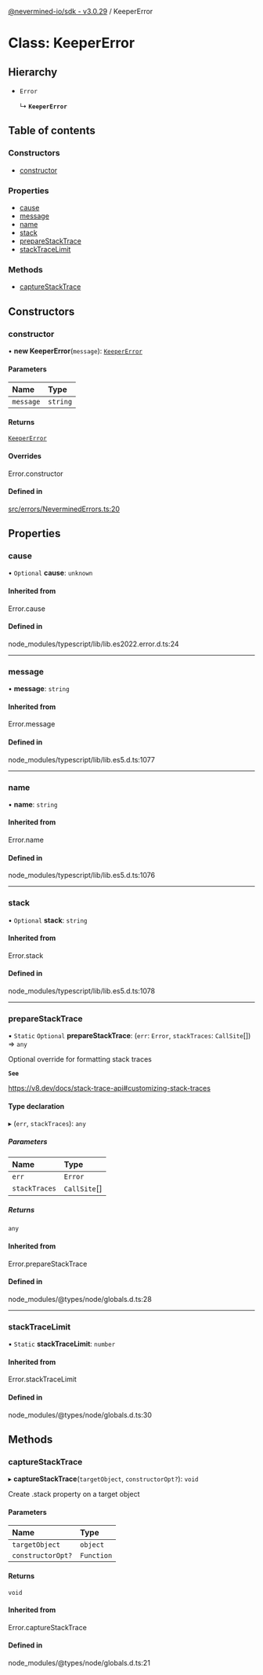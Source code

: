 [@nevermined-io/sdk - v3.0.29](../code-reference.md) / KeeperError

# Class: KeeperError

## Hierarchy

- `Error`

  ↳ **`KeeperError`**

## Table of contents

### Constructors

- [constructor](KeeperError.md#constructor)

### Properties

- [cause](KeeperError.md#cause)
- [message](KeeperError.md#message)
- [name](KeeperError.md#name)
- [stack](KeeperError.md#stack)
- [prepareStackTrace](KeeperError.md#preparestacktrace)
- [stackTraceLimit](KeeperError.md#stacktracelimit)

### Methods

- [captureStackTrace](KeeperError.md#capturestacktrace)

## Constructors

### constructor

• **new KeeperError**(`message`): [`KeeperError`](KeeperError.md)

#### Parameters

| Name      | Type     |
| :-------- | :------- |
| `message` | `string` |

#### Returns

[`KeeperError`](KeeperError.md)

#### Overrides

Error.constructor

#### Defined in

[src/errors/NeverminedErrors.ts:20](https://github.com/nevermined-io/sdk-js/blob/aa372ff7727c3133a77ceb37ce1a89e86306d2c3/src/errors/NeverminedErrors.ts#L20)

## Properties

### cause

• `Optional` **cause**: `unknown`

#### Inherited from

Error.cause

#### Defined in

node_modules/typescript/lib/lib.es2022.error.d.ts:24

---

### message

• **message**: `string`

#### Inherited from

Error.message

#### Defined in

node_modules/typescript/lib/lib.es5.d.ts:1077

---

### name

• **name**: `string`

#### Inherited from

Error.name

#### Defined in

node_modules/typescript/lib/lib.es5.d.ts:1076

---

### stack

• `Optional` **stack**: `string`

#### Inherited from

Error.stack

#### Defined in

node_modules/typescript/lib/lib.es5.d.ts:1078

---

### prepareStackTrace

▪ `Static` `Optional` **prepareStackTrace**: (`err`: `Error`, `stackTraces`: `CallSite`[]) => `any`

Optional override for formatting stack traces

**`See`**

https://v8.dev/docs/stack-trace-api#customizing-stack-traces

#### Type declaration

▸ (`err`, `stackTraces`): `any`

##### Parameters

| Name          | Type         |
| :------------ | :----------- |
| `err`         | `Error`      |
| `stackTraces` | `CallSite`[] |

##### Returns

`any`

#### Inherited from

Error.prepareStackTrace

#### Defined in

node_modules/@types/node/globals.d.ts:28

---

### stackTraceLimit

▪ `Static` **stackTraceLimit**: `number`

#### Inherited from

Error.stackTraceLimit

#### Defined in

node_modules/@types/node/globals.d.ts:30

## Methods

### captureStackTrace

▸ **captureStackTrace**(`targetObject`, `constructorOpt?`): `void`

Create .stack property on a target object

#### Parameters

| Name              | Type       |
| :---------------- | :--------- |
| `targetObject`    | `object`   |
| `constructorOpt?` | `Function` |

#### Returns

`void`

#### Inherited from

Error.captureStackTrace

#### Defined in

node_modules/@types/node/globals.d.ts:21
